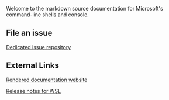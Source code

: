 Welcome to the markdown source documentation for Microsoft's command-line shells and console.

## File an issue

[Dedicated issue repository](https://github.com/Microsoft/BashOnWindows/)

## External Links

[Rendered documentation website](https://msdn.microsoft.com/commandline) 

[Release notes for WSL](https://msdn.microsoft.com/en-us/commandline/wsl/release_notes)
